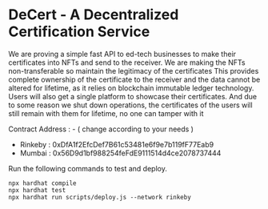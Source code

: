 # DeCert - A Decentralized Certification Service

We are proving a simple fast API to ed-tech businesses to make their certificates into NFTs and send to the receiver. We are making the NFTs non-transferable so maintain the legitimacy of the certificates
This provides complete ownership of the certificate to the receiver and the data cannot be altered for lifetime, as it relies on blockchain immutable ledger technology.
Users will also get a single platform to showcase their certificates. And due to some reason we shut down operations, the certificates of the users will still remain with them for lifetime, no one can tamper with it




Contract Address : -  ( change according to your needs )
* Rinkeby   : 0xDfA1f2EfcDef7B61c53481e6f9e7b119fF77Eab9 
* Mumbai    : 0x56D9d1bf988254feFdE9111514d4ce2078737444

Run the following commands to test and deploy.

```shell
npx hardhat compile
npx hardhat test
npx hardhat run scripts/deploy.js --network rinkeby
```
